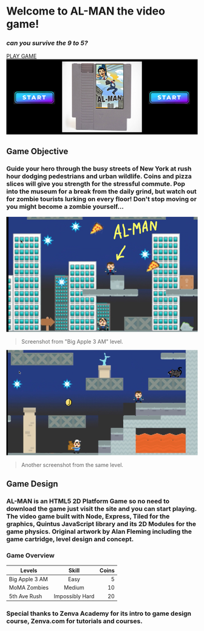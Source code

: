 # Welcome to AL-MAN the video game! 
### *can you survive the 9 to 5?*
[PLAY GAME](https://fanciful-puffpuff-2afa89.netlify.app/)
[![Logo](AL-MANCartridgeStart.jpg)](https://fanciful-puffpuff-2afa89.netlify.app/)
## Game Objective
### Guide your hero through the busy streets of New York at rush hour dodging pedestrians and urban wildlife. Coins and pizza slices will give you strength for the stressful commute. Pop into the museum for a break from the daily grind, but watch out for zombie tourists lurking on every floor! Don't stop moving or you might become a zombie yourself...

![Logo](LevelSnap1.jpg)

>Screenshot from "Big Apple 3 AM" level.

![Logo](LevelSnap2.jpg)

>Another screenshot from the same level.

## Game Design
### AL-MAN is an HTML5 2D Platform Game so no need to download the game just visit the site and you can start playing. The video game built with Node, Express, Tiled for the graphics, Quintus JavaScript library and its 2D Modules for the game physics. Original artwork by Alan Fleming including the game cartridge, level design and concept.

### Game Overview
| Levels        | Skill          | Coins  |
| ------------- |:--------------:| ------:|
| Big Apple 3 AM| Easy           | 5      |
| MoMA Zombies  | Medium         | 10     |
| 5th Ave Rush  | Impossibly Hard| 20     |

### Special thanks to Zenva Academy for its intro to game design course, Zenva.com for tutorials and courses.
